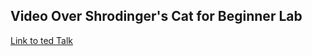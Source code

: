 ## Video Over Shrodinger's Cat for Beginner Lab

[Link to ted Talk](https://www.youtube.com/watch?v=UjaAxUO6-Uw)
